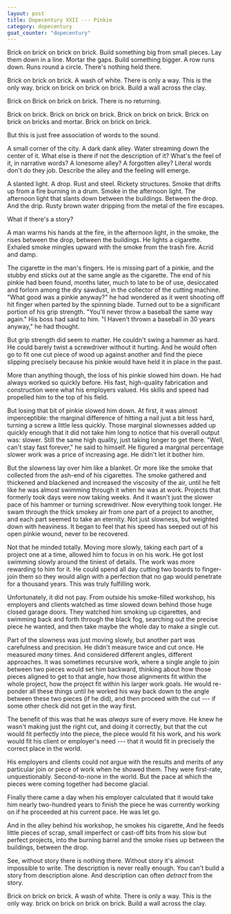 ```yaml
---
layout: post
title: Dopecentury XXII --- Pinkie
category: dopecentury
goat_counter: "dopecentury" 
---
```



Brick on brick on brick on brick. Build something big from small pieces. Lay them down in a line. Mortar the gaps. Build something bigger. A row runs down. Runs round a circle. There's nothing held there.

Brick on brick on brick. A wash of white. There is only a way. This is the only way. brick on brick on brick on brick. Build a wall across the clay. 

Brick on Brick on brick on brick. There is no returning.

Brick on brick. Brick on brick on brick. Brick on brick on brick. Brick on brick on bricks and mortar. Brick on brick on brick. 

But this is just free association of words to the sound.

A small corner of the city. A dark dank alley. Water streaming down the center of it. What else is there if not the description of it? What's the feel of it, in narrative words? A lonesome alley? A forgotten alley? Literal words don't do they job. Describe the alley and the feeling will emerge.

A slanted light. A drop. Rust and steel. Rickety structures. Smoke that drifts up from a fire burning in a drum. Smoke in the afternoon light. The afternoon light that slants down between the buildings. Between the drop. And the drip. Rusty brown water dripping from the metal of the fire escapes.

What if there's a story?

A man warms his hands at the fire, in the afternoon light, in the smoke, the rises between the drop, between the buildings. He lights a cigarette. Exhaled smoke mingles upward with the smoke from the trash fire. Acrid and damp.

The cigarette in the man's fingers. He is missing part of a pinkie, and the stubby end sticks out at the same angle as the cigarette. The end of his pinkie had been found, months later, much to late to be of use, desiccated and forlorn among the dry sawdust, in the collector of the cutting machine. "What good was a pinkie anyway?" he had wondered as it went shooting off hit finger when parted by the spinning blade. Turned out to be a significant portion of his grip strength. "You'll never throw a baseball the same way again." His boss had said to him. "I Haven't thrown a baseball in 30 years anyway," he had thought.

But grip strength did seem to matter. He couldn't swing a hammer as hard. He could barely twist a screwdriver without it hurting. And he would often go to fit one cut piece of wood up against another and find the piece slipping precisely because his pinkie would have held it in place in the past.

More than anything though, the loss of his pinkie slowed him down. He had always worked so quickly before. His fast, high-quality fabrication and construction were what his employers valued. His skills and speed had propelled him to the top of his field.

But losing that bit of pinkie slowed him down. At first, it was almost imperceptible: the marginal difference of hitting a nail just a bit less hard, turning a screw a little less quickly. Those marginal slownesses added up quickly enough that it did not take him long to notice that his overall output was: slower. Still the same high quality, just taking longer to get there. "Well, can't stay fast forever," he said to himself. He figured a marginal percentage slower work was a price of increasing age. He didn't let it bother him.

But the slowness lay over him like a blanket. Or more like the smoke that collected from the ash-end of his cigarettes. The smoke gathered and thickened and blackened and increased the viscosity of the air, until he felt like he was almost swimming through it when he was at work. Projects that formerly took days were now taking weeks. And it wasn't just the slower pace of his hammer or turning screwdriver. Now everything took longer. He swam through the thick smokey air from one part of a project to another, and each part seemed to take an eternity. Not just slowness, but weighted down with heaviness. It began to feel that his speed has seeped out of his open pinkie wound, never to be recovered.

Not that he minded totally. Moving more slowly, taking each part of a project one at a time, allowed him to focus in on his work. He got lost swimming slowly around the tiniest of details. The work was more rewarding to him for it. He could spend all day cutting two boards to finger-join them so they would align with a perfection that no gap would penetrate for a thousand years. This was truly fulfilling work.

Unfortunately, it did not pay. From outside his smoke-filled workshop, his employers and clients watched as time slowed down behind those huge closed garage doors. They watched him smoking up cigarettes, and swimming back and forth through the black fog, searching out the precise piece he wanted, and then take maybe the whole day to make a single cut.

Part of the slowness was just moving slowly, but another part was carefulness and precision. He didn't measure twice and cut once. He measured _many_ times. And considered different angles, different approaches. It was sometimes recursive work, where a single angle to join between two pieces would set him backward, thinking about how those pieces aligned to get to that angle, how those alignments fit within the whole project, how the project fit within his larger work goals. He would re-ponder all these things until he worked his way back down to the angle between these two pieces (if he did), and then proceed with the cut --- if some other check did not get in the way first.

The benefit of this was that he was _always_ sure of every move. He knew he wasn't making just the right cut, and doing it correctly, but that the cut would fit perfectly into the piece, the piece would fit his work, and his work would fit his client or employer's need --- that it would fit in precisely the correct place in the world.

His employers and clients could not argue with the results and merits of any particular join or piece of work when he showed them. They were first-rate, unquestionably. Second-to-none in the world. But the pace at which the pieces were coming together had become glacial.

Finally there came a day when his employer calculated that it would take him nearly two-hundred years to finish the piece he was currently working on if he proceeded at his current pace. He was let go.

And in the alley behind his workshop, he smokes his cigarette, And he feeds little pieces of scrap, small imperfect or cast-off bits from his slow but perfect projects, into the burning barrel and the smoke rises up between the buildings, between the drop. 

See, without story there is nothing there. Without story it's almost impossible to write. The description is never really enough. You can't build a story from description alone. And description can often _detract_ from the story. 

Brick on brick on brick. A wash of white. There is only a way. This is the only way. brick on brick on brick on brick. Build a wall across the clay.


